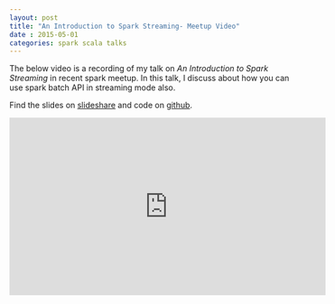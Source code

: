 ```yaml
---
layout: post
title: "An Introduction to Spark Streaming- Meetup Video"
date : 2015-05-01
categories: spark scala talks
---
```

The below video is a recording of my talk on *An Introduction to Spark Streaming* in recent spark meetup. In this talk, I discuss about how you can use spark batch API in streaming mode also.


Find the slides on [slideshare](http://www.slideshare.net/datamantra/introduction-to-spark-streaming) and code on [github](https://github.com/phatak-dev/introduction-to-spark-streaming).




<div class="video-container"> <iframe src="https://www.youtube.com/embed/OFbClndwjps" frameborder="0" width="560" height="315"></iframe> </div>
